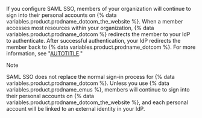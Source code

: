 If you configure SAML SSO, members of your organization will continue to sign into their personal accounts on {% data variables.product.prodname_dotcom_the_website %}. When a member accesses most resources within your organization, {% data variables.product.prodname_dotcom %} redirects the member to your IdP to authenticate. After successful authentication, your IdP redirects the member back to {% data variables.product.prodname_dotcom %}. For more information, see "[AUTOTITLE](/enterprise-cloud@latest/authentication/authenticating-with-saml-single-sign-on/about-authentication-with-saml-single-sign-on)."

> [!NOTE]
> SAML SSO does not replace the normal sign-in process for {% data variables.product.prodname_dotcom %}. Unless you use {% data variables.product.prodname_emus %}, members will continue to sign into their personal accounts on {% data variables.product.prodname_dotcom_the_website %}, and each personal account will be linked to an external identity in your IdP.
